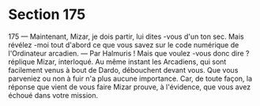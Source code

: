 # Section 175

175
— Maintenant, Mizar, je dois partir, lui dites -vous d'un ton sec.
Mais révélez -moi tout d'abord ce que vous savez sur le code
numérique de l'Ordinateur arcadien.
— Par Halmuris ! Mais que  voulez -vous donc dire ? réplique
Mizar, interloqué.
Au même instant les Arcadiens, qui sont facilement venus à bout
de Dardo, débouchent devant vous. Que vous parveniez ou non à
fuir n'a plus aucune importance. Car, de toute façon, la réponse
que vient de  vous faire Mizar prouve, à l'évidence, que vous avez
échoué dans votre mission.